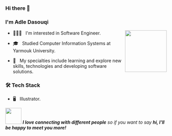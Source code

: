 ### Hi there 👋<h3> I'm Adle Dasouqi</h3>

<img align='right' src="https://c.tenor.com/Z_Ah8rkdZ4YAAAAC/walking-code.gif" width="130">


- 🧑🏻‍💻 &nbsp; I'm interested in Software Engineer.

- 🎓 &nbsp; Studied Computer Information Systems at Yarmouk University.

- 🤔 &nbsp; My specialties include learning and explore new skills, technologies and developing software solutions.


<h3>🛠 Tech Stack</h3>

- 🖥 &nbsp; Illustrator.

<img src="https://media.giphy.com/media/LnQjpWaON8nhr21vNW/giphy.gif" width="50"> <em><b>I love connecting with different people</b> so if you want to say <b>hi, I'll be happy to meet you more!</b></em>
